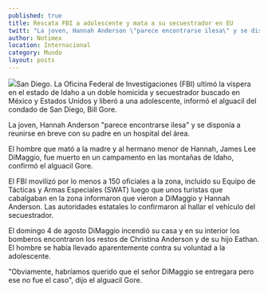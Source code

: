 ```yaml
---
published: true
title: Rescata FBI a adolescente y mata a su secuestrador en EU
twitt: "La joven, Hannah Anderson \"parece encontrarse ilesa\" y se disponía a reunirse en breve con su padre en un hospital del área."
author: Notimex
location: Internacional
category: Mundo
layout: posts
---
```


![](http://i.imgur.com/lPiq5Aim.jpg)San Diego. La Oficina Federal de Investigaciones (FBI) ultimó la víspera en el estado de Idaho a un doble homicida y secuestrador buscado en México y Estados Unidos y liberó a una adolescente, informó el alguacil del condado de San Diego, Bill Gore.

La joven, Hannah Anderson "parece encontrarse ilesa" y se disponía a reunirse en breve con su padre en un hospital del área.

El hombre que mató a la madre y al hermano menor de Hannah, James Lee DiMaggio, fue muerto en un campamento en las montañas de Idaho, confirmó el alguacil Gore.

El FBI movilizó por lo menos a 150 oficiales a la zona, incluido su Equipo de Tácticas y Armas Especiales (SWAT) luego que unos turistas que cabalgaban en la zona informaron que vieron a DiMaggio y Hannah Anderson. Las autoridades estatales lo confirmaron al hallar el vehículo del secuestrador.

El domingo 4 de agosto DiMaggio incendió su casa y en su interior los bomberos encontraron los restos de Christina Anderson y de su hijo Eathan. El hombre se había llevado aparentemente contra su voluntad a la adolescente.

"Obviamente, habríamos querido que el señor DiMaggio se entregara pero ese no fue el caso", dijo el alguacil Gore.
